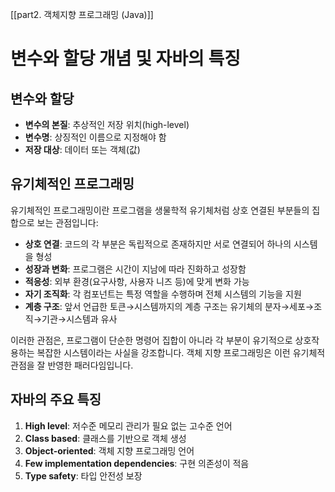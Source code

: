 [[part2. 객체지향 프로그래밍 (Java)]]

# 변수와 할당 개념 및 자바의 특징

## 변수와 할당

- **변수의 본질**: 추상적인 저장 위치(high-level)
- **변수명**: 상징적인 이름으로 지정해야 함
- **저장 대상**: 데이터 또는 객체(값)

## 유기체적인 프로그래밍

유기체적인 프로그래밍이란 프로그램을 생물학적 유기체처럼 상호 연결된 부분들의 집합으로 보는 관점입니다:

- **상호 연결**: 코드의 각 부분은 독립적으로 존재하지만 서로 연결되어 하나의 시스템을 형성
- **성장과 변화**: 프로그램은 시간이 지남에 따라 진화하고 성장함
- **적응성**: 외부 환경(요구사항, 사용자 니즈 등)에 맞게 변화 가능
- **자기 조직화**: 각 컴포넌트는 특정 역할을 수행하며 전체 시스템의 기능을 지원
- **계층 구조**: 앞서 언급한 토큰→시스템까지의 계층 구조는 유기체의 분자→세포→조직→기관→시스템과 유사

이러한 관점은, 프로그램이 단순한 명령어 집합이 아니라 각 부분이 유기적으로 상호작용하는 복잡한 시스템이라는 사실을 강조합니다. 객체 지향 프로그래밍은 이런 유기체적 관점을 잘 반영한 패러다임입니다.

## 자바의 주요 특징

1. **High level**: 저수준 메모리 관리가 필요 없는 고수준 언어
2. **Class based**: 클래스를 기반으로 객체 생성
3. **Object-oriented**: 객체 지향 프로그래밍 언어
4. **Few implementation dependencies**: 구현 의존성이 적음
5. **Type safety**: 타입 안전성 보장